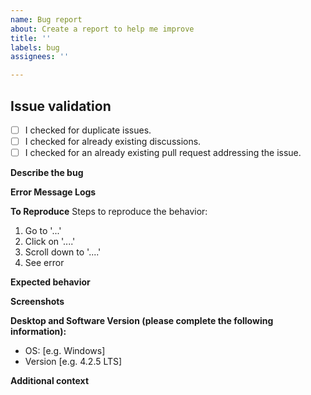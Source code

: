 ```yaml
---
name: Bug report
about: Create a report to help me improve
title: ''
labels: bug
assignees: ''

---
```


## Issue validation
- [ ] I checked for duplicate issues.
- [ ] I checked for already existing discussions.
- [ ] I checked for an already existing pull request addressing the issue.

**Describe the bug**
<!-- A clear and concise description of what the bug is. -->

**Error Message Logs**
<!-- If possible, please copy and paste the error message and some more logging information, where applicable, specific to this issue here, in plain text. -->

**To Reproduce**
Steps to reproduce the behavior:
1. Go to '...'
2. Click on '....'
3. Scroll down to '....'
4. See error

**Expected behavior**
<!-- A clear and concise description of what you expected to happen. -->

**Screenshots**
<!-- If applicable, add screenshots to help explain your problem. -->

**Desktop and Software Version (please complete the following information):**
 - OS: [e.g. Windows]
 - Version [e.g. 4.2.5 LTS]

**Additional context**
<!-- Add any other context about the problem here.
